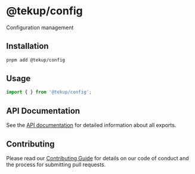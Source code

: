 # @tekup/config

Configuration management

## Installation

```bash
pnpm add @tekup/config
```

## Usage

```typescript
import { } from '@tekup/config';
```

## API Documentation

See the [API documentation](../../api-docs/config) for detailed information about all exports.

## Contributing

Please read our [Contributing Guide](../../development/contributing.md) for details on our code of conduct and the process for submitting pull requests.
